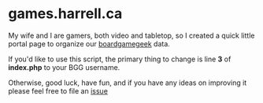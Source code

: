 # games.harrell.ca
My wife and I are gamers, both video and tabletop, so I created a quick little portal page to organize our [boardgamegeek](https://www.boardgamegeek.com/) data.

If you'd like to use this script, the primary thing to change is line **3** of **index.php** to your BGG username.

Otherwise, good luck, have fun, and if you have any ideas on improving it please feel free to file an [issue](https://github.com/peoii/gamesca/issues)
